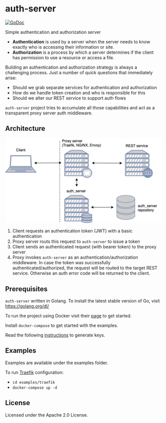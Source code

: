# auth-server
[![GoDoc](https://godoc.org/github.com/reugn/auth_server?status.svg)](https://godoc.org/github.com/reugn/auth_server)

Simple authentication and authorization server
* **Authentication** is used by a server when the server needs to know exactly who is accessing their information or site.
* **Authorization** is a process by which a server determines if the client has permission to use a resource or access a file.

Building an authentication and authorization strategy is always a challenging process.
Just a number of quick questions that immediately arise:
* Should we grab separate services for authentication and authorization
* How do we handle token creation and who is responsible for this
* Should we alter our REST service to support auth flows

`auth-server` project tries to accumulate all those capabilities and act as a transparent proxy server auth middleware.

## Architecture
![](./images/architecture_diagram_1.png)

1. Client requests an authentication token (JWT) with a basic authentication
2. Proxy server routs this request to `auth-server` to issue a token
3. Client sends an authenticated request (with bearer token) to the proxy server
4. Proxy invokes `auth-server` as an authentication/authorization middleware. In case the token was successfully authenticated/authorized, the request will be routed to the target REST service. Otherwise an auth error code will be returned to the client.

## Prerequisites
`auth-server` written in Golang.
To install the latest stable version of Go, visit https://golang.org/dl/

To run the project using Docker visit their [page](https://www.docker.com/get-started) to get started.

Install `docker-compose` to get started with the examples.

Read the following [instructions](./secrets/README.md) to generate keys.

## Examples
Examples are available under the examples folder.

To run [Traefik](https://docs.traefik.io/) configuration:
* `cd examples/traefik`
* `docker-compose up -d`

## License
Licensed under the Apache 2.0 License.